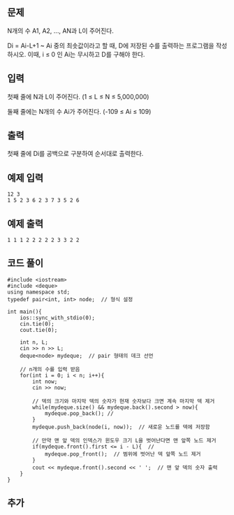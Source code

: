 ## 문제 
N개의 수 A1, A2, ..., AN과 L이 주어진다.

Di = Ai-L+1 ~ Ai 중의 최솟값이라고 할 때, D에 저장된 수를 출력하는 프로그램을 작성하시오. 이때, i ≤ 0 인 Ai는 무시하고 D를 구해야 한다.
## 입력
첫째 줄에 N과 L이 주어진다. (1 ≤ L ≤ N ≤ 5,000,000)

둘째 줄에는 N개의 수 Ai가 주어진다. (-109 ≤ Ai ≤ 109)
## 출력
첫째 줄에 Di를 공백으로 구분하여 순서대로 출력한다.
## 예제 입력 
```
12 3
1 5 2 3 6 2 3 7 3 5 2 6
```

## 예제 출력  
```
1 1 1 2 2 2 2 2 3 3 2 2
```
## 코드 풀이
```
#include <iostream>
#include <deque>
using namespace std;
typedef pair<int, int> node;  // 형식 설정

int main(){
    ios::sync_with_stdio(0);
    cin.tie(0);
    cout.tie(0);
    
    int n, L;
    cin >> n >> L;
    deque<node> mydeque;  // pair 형태의 데크 선언
    
    // n개의 수를 입력 받음
    for(int i = 0; i < n; i++){
        int now;
        cin >> now;
        
        // 덱의 크기와 마지막 덱의 숫자가 현재 숫자보다 크면 계속 마지막 덱 제거
        while(mydeque.size() && mydeque.back().second > now){
            mydeque.pop_back(); // 
        }
        mydeque.push_back(node(i, now));  // 새로운 노드를 덱에 저장함
        
        // 만약 맨 앞 덱의 인덱스가 윈도우 크기 L을 벗어난다면 맨 앞쪽 노드 제거
        if(mydeque.front().first <= i - L){  // 
            mydeque.pop_front();  // 범위에 벗어난 덱 앞쪽 노드 제거
        }
        cout << mydeque.front().second << ' ';  // 맨 앞 덱의 숫자 출력
    }
}
```
## 추가
